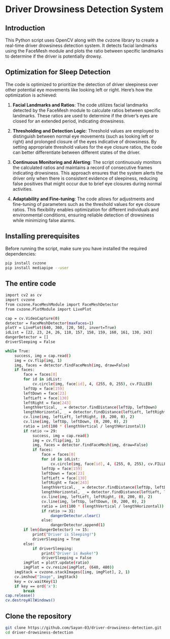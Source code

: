 # Driver Drowsiness Detection System

## Introduction

This Python script uses OpenCV along with the cvzone library to create a real-time driver drowsiness detection system. It detects facial landmarks using the FaceMesh module and plots the ratio between specific landmarks to determine if the driver is potentially drowsy.

## Optimization for Sleep Detection

The code is optimized to prioritize the detection of driver sleepiness over other potential eye movements like looking left or right. Here’s how the optimization is achieved:

1. **Facial Landmarks and Ratios**: The code utilizes facial landmarks detected by the FaceMesh module to calculate ratios between specific landmarks. These ratios are used to determine if the driver’s eyes are closed for an extended period, indicating drowsiness.

2. **Thresholding and Detection Logic**: Threshold values are employed to distinguish between normal eye movements (such as looking left or right) and prolonged closure of the eyes indicative of drowsiness. By setting appropriate threshold values for the eye closure ratios, the code can better differentiate between different states of the driver.

3. **Continuous Monitoring and Alerting**: The script continuously monitors the calculated ratios and maintains a record of consecutive frames indicating drowsiness. This approach ensures that the system alerts the driver only when there is consistent evidence of sleepiness, reducing false positives that might occur due to brief eye closures during normal activities.

4. **Adaptability and Fine-tuning**: The code allows for adjustments and fine-tuning of parameters such as the threshold values for eye closure ratios. This flexibility enables optimization for different individuals and environmental conditions, ensuring reliable detection of drowsiness while minimizing false alarms.

## Installing prerequisites

Before running the script, make sure you have installed the required dependencies:

```bash
pip install cvzone
pip install mediapipe --user
```
## The entire code
```bash
import cv2 as cv
import cvzone
from cvzone.FaceMeshModule import FaceMeshDetector
from cvzone.PlotModule import LivePlot

cap = cv.VideoCapture(0)
detector = FaceMeshDetector(maxFaces=1)
plotY = LivePlot(640, 360, [20, 50], invert=True)
idList = [22, 23, 24, 26, 110, 157, 158, 159, 160, 161, 130, 243]
dangerDetector = []
driverSleeping = False

while True:
    success, img = cap.read()
    img = cv.flip(img, 1)
    img, faces = detector.findFaceMesh(img, draw=False)
    if faces:
        face = faces[0]
        for id in idList:
            cv.circle(img, face[id], 4, (255, 0, 255), cv.FILLED)
        leftUp = face[159]
        leftDown = face[23]
        leftLeft = face[130]
        leftRight = face[243]
        lengthVertical, _ = detector.findDistance(leftUp, leftDown)
        lengthHorizontal, _ = detector.findDistance(leftLeft, leftRight)
        cv.line(img, leftLeft, leftRight, (0, 200, 0), 2)
        cv.line(img, leftUp, leftDown, (0, 200, 0), 2)
        ratio = int(100 * (lengthVertical / lengthHorizontal))
        if ratio <= 29:
            success, img = cap.read()
            img = cv.flip(img, 1)
            img, faces = detector.findFaceMesh(img, draw=False)
            if faces:
                face = faces[0]
                for id in idList:
                    cv.circle(img, face[id], 4, (255, 0, 255), cv.FILLED)
                leftUp = face[159]
                leftDown = face[23]
                leftLeft = face[130]
                leftRight = face[243]
                lengthVertical, _ = detector.findDistance(leftUp, leftDown)
                lengthHorizontal, _ = detector.findDistance(leftLeft, leftRight)
                cv.line(img, leftLeft, leftRight, (0, 200, 0), 2)
                cv.line(img, leftUp, leftDown, (0, 200, 0), 2)
                ratio = int(100 * (lengthVertical / lengthHorizontal))
                if ratio >= 31:
                    dangerDetector.clear()
                else:
                    dangerDetector.append(1)
        if len(dangerDetector) >= 15:
            print("Driver is Sleeping!")
            driverSleeping = True          
        else:
            if driverSleeping:
                print("Driver is Awake!")
                driverSleeping = False
        imgPlot = plotY.update(ratio)
        imgPlot = cv.resize(imgPlot, (640, 480))
    imgStack = cvzone.stackImages([img, imgPlot], 2, 1)
    cv.imshow("Image", imgStack)
    key = cv.waitKey(1)
    if key == ord('x'):
        break
cap.release()
cv.destroyAllWindows()
```

## Clone the repository
```bash
git clone https://github.com/Sayan-03/driver-drowsiness-detection.git
cd driver-drowsiness-detection
```
